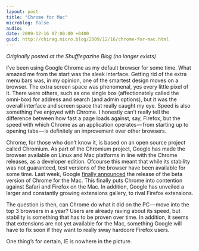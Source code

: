 ```yaml
---
layout: post
title: "Chrome for Mac"
microblog: false
audio: 
date: 2009-12-16 07:00:00 +0400
guid: http://chirag.micro.blog/2009/12/16/chrome-for-mac.html
---
```

<p><em>Originally posted at the Shufflegazine Blog (no longer exists)</em></p>
<p>I’ve been using Google Chrome as my default browser for some time. What amazed me from the start was the sleek interface. Getting rid of the extra menu bars was, in my opinion, one of the smartest design moves on a browser. The extra screen space was phenomenal, yes every little pixel of it. There were others, such as one single box (affectionately called the omni-box) for address and search (and admin options), but it was the overall interface and screen space that really caught my eye. Speed is also something I’ve enjoyed with Chrome. I honestly can’t really tell the difference between how fast a page loads against, say, Firefox, but the speed with which Chrome as an application operates — from starting up to opening tabs — is definitely an improvement over other browsers.</p>
<p>Chrome, for those who don’t know it, is based on an open source project called Chromium. As part of the Chromium project, Google has made the browser available on Linux and Mac platforms in line with the Chrome releases, as a developer edition. Ofcourse this meant that while its stability was not guaranteed, test versions of the browser have been available for some time. Last week, Google <a href="http://googlemac.blogspot.com/2009/12/google-chrome-for-mac-goes-beta.html" target="_blank">finally announced</a> the release of the beta version of Chrome for the Mac. This finally puts Chrome into contention against Safari and Firefox on the Mac. In addition, Google has unveiled a larger and constantly growing extensions gallery, to rival Firefox extensions.</p>
<p>The question is then, can Chrome do what it did on the PC — move into the top 3 browsers in a year? Users are already raving about its speed, but stability is something that has to be proven over time. In addition, it seems that extensions are not yet available for the Mac, something Google will have to fix soon if they want to really sway hardcore Firefox users.</p>
<p>One thing’s for certain, IE is nowhere in the picture.</p>
